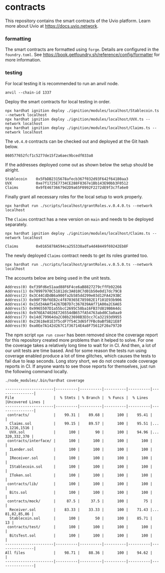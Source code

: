 # contracts

This repository contains the smart contracts of the Uvio platform. Learn more
about Uvio at https://docs.uvio.network.



### formatting

The smart contracts are formatted using `forge`. Details are configured in the
`foundry.toml`. See https://book.getfoundry.sh/reference/config/formatter for
more information.



### testing

For local testing it is recommended to run an anvil node.

```
anvil --chain-id 1337
```

Deploy the smart contracts for local testing in order.

```
npx hardhat ignition deploy ./ignition/modules/localhost/Stablecoin.ts --network localhost
npx hardhat ignition deploy ./ignition/modules/localhost/UVX.ts --network localhost
npx hardhat ignition deploy ./ignition/modules/localhost/Claims.ts --network localhost
```

The `v0.4.0` contracts can be checked out and deployed at the Git hash below.

```
860577652fcf1c5277de15f2a6aec9bcedf033a8
```

If the addresses deployed come out as shown below the setup should be alright.

```
Stablecoin    0x5FbDB2315678afecb367f032d93F642f64180aa3
UVX           0xe7f1725E7734CE288F8367e1Bb143E90bb3F0512
Claims        0x9fE46736679d2D9a65F0992F2272dE9f3c7fa6e0
```

Finally grant all necessary roles for the local setup to work properly.

```
npx hardhat run ./scripts/localhost/grantRoles.v.0.4.0.ts --network localhost
```

The `Claims` contract has a new version on `main` and needs to be deployed separately.

```
npx hardhat ignition deploy ./ignition/modules/localhost/Claims.ts --network localhost
```

```
Claims        0x0165878A594ca255338adfa4d48449f69242Eb8F
```

The newly deployed `Claims` contract needs to get its roles granted too.

```
npx hardhat run ./scripts/localhost/grantRoles.v.0.5.0.ts --network localhost
```

The accounts below are being used in the unit tests.

```
Address(0) 0xf39Fd6e51aad88F6F4ce6aB8827279cffFb92266
Address(1) 0x70997970C51812dc3A010C7d01b50e0d17dc79C8
Address(2) 0x3C44CdDdB6a900fa2b585dd299e03d12FA4293BC
Address(3) 0x90F79bf6EB2c4f870365E785982E1f101E93b906
Address(4) 0x15d34AAf54267DB7D7c367839AAf71A00a2C6A65
Address(5) 0x9965507D1a55bcC2695C58ba16FB37d819B0A4dc
Address(6) 0x976EA74026E726554dB657fA54763abd0C3a0aa9
Address(7) 0x14dC79964da2C08b23698B3D3cc7Ca32193d9955
Address(8) 0x23618e81E3f5cdF7f54C3d65f7FBc0aBf5B21E8f
Address(9) 0xa0Ee7A142d267C1f36714E4a8F75612F20a79720
```

The npm script `npm run cover` has been removed since the coverage report for
this repository created more problems than it helped to solve. For one the
coverage takes a relatively long time to wait for in CI. And then, a lot of our
unit tests are time based. And for some reason the tests run using coverage
enabled produce a lot of time glitches, which causes the tests to fail due to
leap seconds. Long story short, we do not create code coverage reports in CI. If
anyone wants to see those reports for themselves, just run the following
command locally.

```
./node_modules/.bin/hardhat coverage
```

```
----------------------|----------|----------|----------|----------|----------------|
File                  |  % Stmts | % Branch |  % Funcs |  % Lines |Uncovered Lines |
----------------------|----------|----------|----------|----------|----------------|
 contracts/           |    99.31 |    89.68 |      100 |    95.41 |                |
  Claims.sol          |    99.15 |    89.57 |      100 |    95.51 |... 3,1216,1516 |
  UVX.sol             |      100 |       90 |      100 |    94.96 |... 320,332,370 |
 contracts/interface/ |      100 |      100 |      100 |      100 |                |
  ILender.sol         |      100 |      100 |      100 |      100 |                |
  IReceiver.sol       |      100 |      100 |      100 |      100 |                |
  IStablecoin.sol     |      100 |      100 |      100 |      100 |                |
  IToken.sol          |      100 |      100 |      100 |      100 |                |
 contracts/lib/       |      100 |      100 |      100 |      100 |                |
  Bits.sol            |      100 |      100 |      100 |      100 |                |
 contracts/mock/      |     87.5 |     37.5 |      100 |       75 |                |
  Receiver.sol        |    83.33 |    33.33 |      100 |    71.43 |... 81,82,85,86 |
  Stablecoin.sol      |      100 |       50 |      100 |    85.71 |             13 |
 contracts/test/      |      100 |      100 |      100 |      100 |                |
  BitsTest.sol        |      100 |      100 |      100 |      100 |                |
----------------------|----------|----------|----------|----------|----------------|
All files             |    98.71 |    88.36 |      100 |    94.62 |                |
----------------------|----------|----------|----------|----------|----------------|
```
